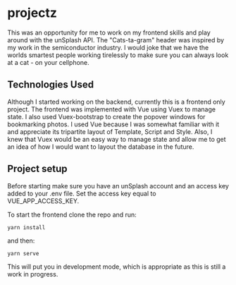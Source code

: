 # projectz
This was an opportunity for me to work on my frontend skills and play around with the unSplash API. The "Cats-ta-gram" header was inspired by my work in the semiconductor industry. I would joke that we have the worlds smartest people working tirelessly to make sure you can always look at a cat - on your cellphone. 
## Technologies Used
Although I started working on the backend, currently this is a frontend only project. The frontend was implemented with Vue using Vuex to manage state. I also used Vuex-bootstrap to create the popover windows for bookmarking photos. I used Vue because I was somewhat familiar with it and appreciate its tripartite layout of Template, Script and Style. Also, I knew that Vuex would be an easy way to manage state and allow me to get an idea of how I would want to layout the database in the future. 

## Project setup
Before starting make sure you have an unSplash account and an access key added to your .env file. Set the access key equal to VUE_APP_ACCESS_KEY.

To start the frontend clone the repo and run:
```
yarn install
```
and then:
```
yarn serve
```
This will put you in development mode, which is appropriate as this is still a work in progress.